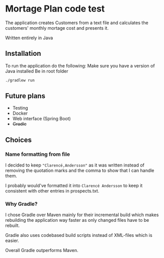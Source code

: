 # Mortage Plan code test

The application creates Customers from a text file and calculates the customers' monthly mortage cost and presents it.

Written entirely in Java

## Installation
To run the application do the following:
Make sure you have a version of Java installed
Be in root folder

```bash
./gradlew run
```

## Future plans

* Testing
* Docker
* Web interface (Spring Boot)
* ~~Gradle~~

## Choices

### Name formatting from file
I decided to keep `"Clarencé,Andersson"` as it was written instead of removing the quotation marks and the comma to show that I can handle them.

I probably would've formatted it into `Clarencé Andersson` to keep it consistent with other entries in prospects.txt.

### Why Gradle?
I chose Gradle over Maven mainly for their incremental build which makes rebuilding the application way faster as only changed files have to be rebuilt.

Gradle also uses codebased build scripts instead of XML-files which is easier.

Overall Gradle outperforms Maven.